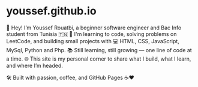 # youssef.github.io

👋 Hey! I’m Youssef Rouatbi, a beginner software engineer and Bac Info student from Tunisia 🇹🇳
🚀 I'm learning to code, solving problems on LeetCode, and building small projects with 💻 HTML, CSS, JavaScript, MySql, Python and Php.
📚 Still learning, still growing — one line of code at a time.
🌐 This site is my personal corner to share what I build, what I learn, and where I’m headed.

🛠️ Built with passion, coffee, and GitHub Pages ☕❤️
